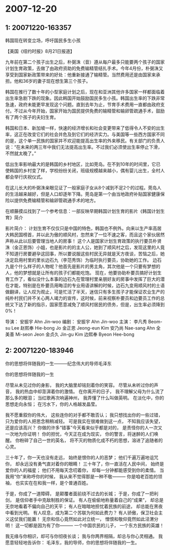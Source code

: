 # 2007-12-20

## 1: 20071220-163357

韩国现在转变立场，呼吁国民多生小孩

【美国《纽约时报》8月21日报道】

九年前在第二个孩子出生之后，朴弼洙（音）遵从每户最多只能要两个孩子的国家计划生育政策，去做了由政府资助的免费输精管结扎手术。今年4月份，朴弼洙又享受到国家新政策带来的好处：他重新接通了输精管。当然费用还是由国家来承担。他和36岁的妻子现在想生第三个孩子。

韩国在推行了数十年的小型家庭计划之后，现在和亚洲其他许多国家一样都面临着出生率急剧下跌的现象。因此韩国开始鼓励国民多生小孩。韩国出生率的下跌非常急速，政府未能更早发现这个问题。直到去年为止，节育手术费用一直都由政府支付。不过从今年开始，国家开始为国民提供免费的输精管和输卵管疏通手术，鼓励有了两个孩子的夫妇生育。

韩国和日本、新加坡一样，快速的经济增长和社会变更带来了低得令人不安的出生率，这正在改变它们的社会并危及到它们的经济实力。与美国等一些西方国家不同的是，这个单一民族的国家并不欢迎能提高出生率的外来移民。有关部门的负责人说：“在未来的两三年中我们无法提高出生率。不过我们必须使出生率停止下滑，不然就太晚了。”

低出生率影响最大的是韩国的乡村地区，比如莞岛。在不到10年的时间里，它已使韩国的乡村变了样，学校纷纷关闭，班级规模越来越小，偶有婴儿出生，全村人都会举行庆祝仪式。

在这儿长大的朴弼洙亲眼见证了一般家庭子女从8个减到不足2个的过程。莞岛人的生活越来越好，但是人口却逐年下降。莞岛是第一个由当地政府补贴国家健康保险以提供免费输精管和输卵管疏通手术的地方。

在顺藤摸瓜找到了一个参考信息：一部反映早期韩国计划生育的影片《韩国计划生育》简介

影片简介：  计划生育不仅仅只是中国的特色，韩国也不例外。向来以生产率高居大韩民国榜首，并以此为傲的顺风村，忽然来了一位不速之客，而且这个家伙居然声称从此以后要管理当地人的房事！ 这个人是国家计划生育政策的执行要员朴贤洙（金正恩饰）小姐，也是影片的的主人公，她到了顺风村之后，发现这里的人竟不知道行房要避孕这回事，所以要说服这些村民无异就是天方夜谈，苦恼之后，她决定启用村里的里长边石九（李范秀饰）为临时执行要员，协助她的工作。 边石九是个什么样子的人物呢？他首先是影片的男主角，其次他是一个只要有梦想的人，他的梦想就是让所有的孩子们都能吃饱。 现在，他要协助朴要员搞好计划生育工作了，看似没什么本事的边石九在管理村里亲朋好友的房事中发挥了巨大的潜在才能，特别是在朴要员用晦涩的专业用语讲解的时候，边石九变用顺风村的土语做翻译，让人叹为观止，可是忙活了半天，迷信只有多生孩子才能保证农业生产的纯朴村民们并不关心两人竭力的宣传，这时候，前来视察朴要员和边要员工作的总统又下达了新的指示，国家愿意减免了顺风村居民的债务，但是，出生率必须降到0%！

导演： 安振宇 Ahn Jin-woo  编剧： 安振宇 Ahn Jin-woo  主演： 李凡秀 Beom-su Lee  赵熙奉 Hie-bong Jo  金正恩 Jeong-eun Kim  安乃尚 Nae-sang Ahn  全美善 Mi-seon Jeon  金贞久 Jin-gu Kim  边熙奉 Byeon Hee-bong

## 2: 20071220-183946

你的思想将伴随我的一生———纪念伟大的导师毛泽东  

你的思想将伴随我的一生

尽管从未见过你的身影， 我的大脑里却铭刻着你的笑容。 尽管从未听过你的声音， 我的热血中却澎湃着你的激情。 在你离开的日子， 我不理解父母为什么流了那么多的眼泪； 当红歌再次响遍神州， 我弄懂了什么叫做英明。 在淡化中，你的思想走向永恒； 在污水下，你的人格越发晶莹。

我不愿重叙你的伟大， 这些连你的对手都不敢否认； 我只想找出你的一些过错， 只为爱你的人把思念稍稍减轻。 可是我实在很难做到这一点， 不知我应该失望，还是应该高兴？ 你做的许多“错事”今天看来似乎都是对的， 是责怪你的人一次又一次地为你证明！ 你的担忧，今天正在成为现实， 你的警言，将迷醉的人们唤醒。 你粉碎了自己一世的英名， 将不灭的物质化成不朽的思想，溶进了追随者的心灵。

三十年了，你一天也没有走远， 始终是恨你的人的恶梦； 他们千遍万遍地诅咒你， 却永远没有勇气直对着你的眼睛！ 三十年了，你一直活在人民中间， 始终是爱你的人的福星； 他们不用每天念叨着你， 却每一分钟都能感受到你的柔情。 当我用“你”来称呼你的时候， 我从来不觉得那是一种不敬——— 你是咱老百姓的领袖， 也实实在在和我一样，是个普通百姓。

于是，你成了一道障碍， 是颠覆者面前绕不过去的长城； 于是，你成了一把利剑， 是信仰者手中克敌制胜的保证。 有人在偷偷地称量着自己的“成果”， 却总是无奈地看着不偏向自己的天平； 有人在暗暗地担忧着民族的前途， 却总能在黑夜中看到光明。 有人叹息，成为第二个苏联为何如此费力？ 有人骄傲，保卫社会主义这仗我们能赢！ 无奈和信心竟然如此对立统一， 憎恨和敬仰竟然如此泾渭分明！ 这一切都是因为有了你——— 一个中国农民的儿子， 一个东方民族的英雄！

我无缘与你相识，却可与你彻夜长谈； 我与你两界相隔，却总与你心灵相通。 我愿意轻轻地告诉你： 毛泽东，我的导师，你的思想将伴随我的一生。

